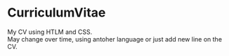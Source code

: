 # CurriculumVitae

My CV using HTLM and CSS.<br>
May change over time, using antoher language or just add new line on the CV.
